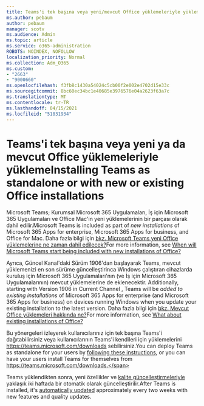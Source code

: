 ```yaml
---
title: Teams'i tek başına veya yeni/mevcut Office yüklemeleriyle yükleme
ms.author: pebaum
author: pebaum
manager: scotv
ms.audience: Admin
ms.topic: article
ms.service: o365-administration
ROBOTS: NOINDEX, NOFOLLOW
localization_priority: Normal
ms.collection: Adm_O365
ms.custom:
- "2663"
- "9000660"
ms.openlocfilehash: f3fb8c1430a54024c5cb00f2e002e4702d15e33c
ms.sourcegitcommit: 8bc60ec34bc1e40685e3976576e04a2623f63a7c
ms.translationtype: MT
ms.contentlocale: tr-TR
ms.lasthandoff: 04/15/2021
ms.locfileid: "51831934"
---
```

# <a name="installing-teams-as-standalone-or-with-new-or-existing-office-installations"></a><span data-ttu-id="8c714-102">Teams'i tek başına veya yeni ya da mevcut Office yüklemeleriyle yükleme</span><span class="sxs-lookup"><span data-stu-id="8c714-102">Installing Teams as standalone or with new or existing Office installations</span></span>

<span data-ttu-id="8c714-103">Microsoft Teams; Kurumsal  Microsoft 365 Uygulamaları, İş için Microsoft 365 Uygulamaları ve Office Mac'in yeni yüklemelerinin bir parçası olarak dahil edilir.</span><span class="sxs-lookup"><span data-stu-id="8c714-103">Microsoft Teams is included as part of *new installations* of Microsoft 365 Apps for enterprise, Microsoft 365 Apps for business, and Office for Mac.</span></span> <span data-ttu-id="8c714-104">Daha fazla bilgi için [bkz. Microsoft Teams yeni Office yüklemelerine ne zaman dahil edilecek?](https://docs.microsoft.com/deployoffice/teams-install#when-will-microsoft-teams-start-being-included-with-new-installations-of-microsoft-365-apps)</span><span class="sxs-lookup"><span data-stu-id="8c714-104">For more information, see [When will Microsoft Teams start being included with new installations of Office?](https://docs.microsoft.com/deployoffice/teams-install#when-will-microsoft-teams-start-being-included-with-new-installations-of-microsoft-365-apps)</span></span>

<span data-ttu-id="8c714-105">Ayrıca, Güncel Kanal'daki Sürüm 1906'dan başlayarak Teams, mevcut yüklemenizi en son sürüme güncelleştirinca Windows çalıştıran cihazlarda kuruluş için Microsoft 365 Uygulamaları'nın (ve İş için Microsoft 365 Uygulamalarının) mevcut yüklemelerine de eklenecektir. </span><span class="sxs-lookup"><span data-stu-id="8c714-105">Additionally, starting with Version 1906 in Current Channel , Teams will be *added to existing installations* of Microsoft 365 Apps for enterprise (and Microsoft 365 Apps for business) on devices running Windows when you update your existing installation to the latest version.</span></span> <span data-ttu-id="8c714-106">Daha fazla bilgi için [bkz. Mevcut Office yüklemeleri hakkında ne?](https://docs.microsoft.com/deployoffice/teams-install#what-about-existing-installations-of-microsoft-365-apps)</span><span class="sxs-lookup"><span data-stu-id="8c714-106">For more information, see [What about existing installations of Office?](https://docs.microsoft.com/deployoffice/teams-install#what-about-existing-installations-of-microsoft-365-apps)</span></span>

<span data-ttu-id="8c714-107">Bu yönergeleri izleyerek kullanıcılarınız için [](https://docs.microsoft.com/MicrosoftTeams/msi-deployment)tek başına Teams'i dağıtabilirsiniz veya kullanıcılarının Teams'i kendileri için yüklemelerini https://teams.microsoft.com/downloads sebilirsiniz.</span><span class="sxs-lookup"><span data-stu-id="8c714-107">You can deploy Teams as standalone for your users by [following these instructions](https://docs.microsoft.com/MicrosoftTeams/msi-deployment),  or you can have your users install Teams for themselves from https://teams.microsoft.com/downloads.</span></span>

<span data-ttu-id="8c714-108">Teams yüklendikten sonra, yeni özellikler ve [kalite güncelleştirmeleriyle](https://docs.microsoft.com/deployoffice/teams-install#feature-and-quality-updates-for-microsoft-teams) yaklaşık iki haftada bir otomatik olarak güncelleştirilir.</span><span class="sxs-lookup"><span data-stu-id="8c714-108">After Teams is installed, it's [automatically updated](https://docs.microsoft.com/deployoffice/teams-install#feature-and-quality-updates-for-microsoft-teams) approximately every two weeks with new features and quality updates.</span></span> 

